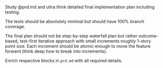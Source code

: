 Study @prd.md and ultra think detailed final implementation plan including testing. 

The tests should be absolutely minimal but should have 100% branch coverage. 

The final plan should not be step-by-step waterfall plan but rather outcome-based, test-first iterative approach 
with small increments roughly 1-story point size. Each increment should be atomic enough to move the feature forward 
(think deep how to break into increments). 

Enrich respective blocks in `prd.md` with all required details.